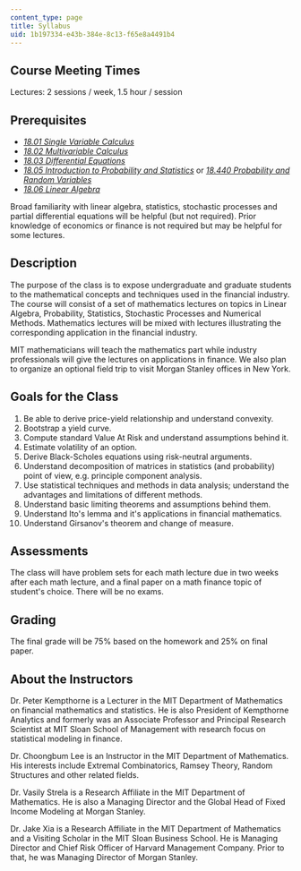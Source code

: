 ```yaml
---
content_type: page
title: Syllabus
uid: 1b197334-e43b-384e-8c13-f65e8a4491b4
---
```


Course Meeting Times
--------------------

Lectures: 2 sessions / week, 1.5 hour / session

Prerequisites
-------------

*   [_18.01 Single Variable Calculus_](/courses/18-01-single-variable-calculus-fall-2006)
*   [_18.02 Multivariable Calculus_](/courses/18-02-multivariable-calculus-fall-2007)
*   [_18.03 Differential Equations_](/courses/18-03-differential-equations-spring-2010)
*   [_18.05 Introduction to Probability and Statistics_](/courses/18-05-introduction-to-probability-and-statistics-spring-2014) or [_18.440 Probability and Random Variables_](/courses/18-440-probability-and-random-variables-spring-2014)
*   [_18.06 Linear Algebra_](/courses/18-06-linear-algebra-spring-2010)

Broad familiarity with linear algebra, statistics, stochastic processes and partial differential equations will be helpful (but not required). Prior knowledge of economics or finance is not required but may be helpful for some lectures.

Description
-----------

The purpose of the class is to expose undergraduate and graduate students to the mathematical concepts and techniques used in the financial industry. The course will consist of a set of mathematics lectures on topics in Linear Algebra, Probability, Statistics, Stochastic Processes and Numerical Methods. Mathematics lectures will be mixed with lectures illustrating the corresponding application in the financial industry.

MIT mathematicians will teach the mathematics part while industry professionals will give the lectures on applications in finance. We also plan to organize an optional field trip to visit Morgan Stanley offices in New York.

Goals for the Class
-------------------

1.  Be able to derive price-yield relationship and understand convexity.
2.  Bootstrap a yield curve.
3.  Compute standard Value At Risk and understand assumptions behind it.
4.  Estimate volatility of an option.
5.  Derive Black-Scholes equations using risk-neutral arguments.
6.  Understand decomposition of matrices in statistics (and probability) point of view, e.g. principle component analysis.
7.  Use statistical techniques and methods in data analysis; understand the advantages and limitations of different methods.
8.  Understand basic limiting theorems and assumptions behind them.
9.  Understand Ito's lemma and it's applications in financial mathematics.
10.  Understand Girsanov's theorem and change of measure.

Assessments
-----------

The class will have problem sets for each math lecture due in two weeks after each math lecture, and a final paper on a math finance topic of student's choice. There will be no exams.

Grading
-------

The final grade will be 75% based on the homework and 25% on final paper.

About the Instructors
---------------------

Dr. Peter Kempthorne is a Lecturer in the MIT Department of Mathematics on financial mathematics and statistics. He is also President of Kempthorne Analytics and formerly was an Associate Professor and Principal Research Scientist at MIT Sloan School of Management with research focus on statistical modeling in finance.

Dr. Choongbum Lee is an Instructor in the MIT Department of Mathematics. His interests include Extremal Combinatorics, Ramsey Theory, Random Structures and other related fields.

Dr. Vasily Strela is a Research Affiliate in the MIT Department of Mathematics. He is also a Managing Director and the Global Head of Fixed Income Modeling at Morgan Stanley.

Dr. Jake Xia is a Research Affiliate in the MIT Department of Mathematics and a Visiting Scholar in the MIT Sloan Business School. He is Managing Director and Chief Risk Officer of Harvard Management Company. Prior to that, he was Managing Director of Morgan Stanley.